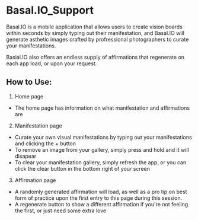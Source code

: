 # Basal.IO_Support

Basal.IO is a mobile application that allows users to create vision boards within seconds by simply typing out their manifestation, and Basal.IO will generate asthetic images crafted by profressional photographers to curate your manifestations.

Basial.IO also offers an endless supply of affirmations that regenerate on each app load, or upon your request.


## How to Use:
1. Home page
- The home page has information on what manifestation and affirmations are
2. Manifestation page
- Curate your own visual manifestations by typing out your manifestations and clicking the + button
- To remove an image from your gallery, simply press and hold and it will disapear
- To clear your manifestation gallery, simply refresh the app, or you can click the clear button in the bottom right of your screen
3. Affirmation page
- A randomly generated affirmation will load, as well as a pro tip on best form of practice upon the first entry to this page during this session.
- A regenerate button to show a different affirmation if you're not feeling the first, or just need some extra love